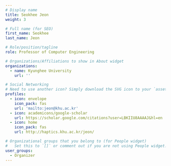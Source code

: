 ```yaml
---
# Display name
title: Seokhee Jeon
weight: 3

# Full name (for SEO)
first_name: Seokhee
last_name: Jeon

# Role/position/tagline
role: Professor of Computer Engineering

# Organizations/Affiliations to show in About widget
organizations:
  - name: Kyunghee University
    url: ''

# Social Networking
# Need to use another icon? Simply download the SVG icon to your `assets/media/icons/` folder.
profiles:
  - icon: envelope
    icon_pack: fas
    url: 'mailto:jeon@khu.ac.kr'
  - icon: academicons/google-scholar
    url: https://scholar.google.com/citations?user=LBKIIU8AAAAJ&hl=en
  - icon: home
    icon_pack: fas
    url: http://haptics.khu.ac.kr/jeon/

# Organizational groups that you belong to (for People widget)
#   Set this to `[]` or comment out if you are not using People widget.
user_groups:
  - Organizer
---
```

